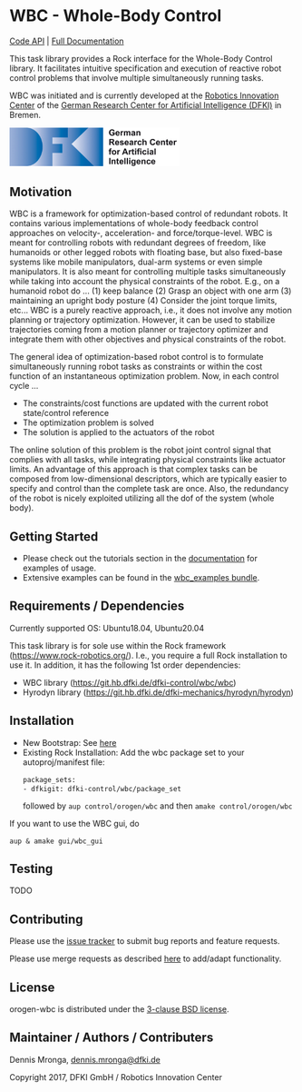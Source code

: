 # WBC - Whole-Body Control

[Code API](http://bob.dfki.uni-bremen.de/apis/dfki-control/wbc/orogen-wbc)  | [Full Documentation](https://git.hb.dfki.de/wbc/documentation/wikis/home)

This task library provides a Rock interface for the Whole-Body Control library. It facilitates intuitive specification and execution of reactive robot control problems that involve multiple simultaneously running tasks. 

WBC was initiated and is currently developed at the [Robotics Innovation Center](http://robotik.dfki-bremen.de/en/startpage.html) of the [German Research Center for Artificial Intelligence (DFKI)](http://www.dfki.de) in Bremen.

<img src="doc/images/DFKI_Logo_e_schrift.jpg" alt="drawing" width="300"/>

## Motivation

WBC is a framework for optimization-based control of redundant robots. It contains various implementations of whole-body feedback control approaches on velocity-, acceleration- and force/torque-level. WBC is meant for controlling robots with redundant degrees of freedom, like humanoids or other legged robots with floating base, but also fixed-base systems like mobile manipulators, dual-arm systems or even simple manipulators. It is also meant for controlling multiple tasks simultaneously while taking into account the physical constraints of the robot. E.g., on a humanoid robot do ... (1) keep balance (2) Grasp an object with one arm (3) maintaining an upright body posture (4) Consider the joint torque limits,  etc... WBC is a purely reactive approach, i.e., it does not involve any motion planning or trajectory optimization. However, it can be used to stabilize trajectories coming from a motion planner or trajectory optimizer and integrate them with other objectives and physical constraints of the robot.


The general idea of optimization-based robot control is to formulate simultaneously running robot tasks as constraints or within the cost function of an instantaneous optimization problem. 
Now, in each control cycle ...

  * The constraints/cost functions are updated with the current robot state/control reference
  * The optimization problem is solved
  * The solution is applied to the actuators of the robot

The online solution of this problem is the robot joint control signal that complies with all tasks, while integrating physical constraints like actuator limits. An advantage of this approach is that complex tasks can be composed from low-dimensional descriptors, which are typically  easier to specify and control than the complete task are once. Also, the redundancy of the robot is nicely exploited utilizing  all the dof of the system (whole body).

## Getting Started

* Please check out the tutorials section in the [documentation](https://git.hb.dfki.de/dfki-control/wbc/documentation/-/wikis/home) for examples of usage.
* Extensive examples can be found in the [wbc_examples bundle](https://git.hb.dfki.de/dfki-control/wbc/bundle-wbc_examples).

## Requirements / Dependencies

Currently supported OS: Ubuntu18.04, Ubuntu20.04

This task library is for sole use within the Rock framework (https://www.rock-robotics.org/). I.e., you require a full Rock installation to use it. In addition, it has the following 1st order dependencies:

* WBC library (https://git.hb.dfki.de/dfki-control/wbc/wbc)
* Hyrodyn library (https://git.hb.dfki.de/dfki-mechanics/hyrodyn/hyrodyn)


## Installation

* New Bootstrap: See [here](https://git.hb.dfki.de/wbc/buildconf)
* Existing Rock Installation: Add the wbc package set to your autoproj/manifest file: 
    ```
    package_sets:
    - dfkigit: dfki-control/wbc/package_set
    ```    
  followed by `aup control/orogen/wbc` and then `amake control/orogen/wbc`

If you want to use the WBC gui, do

```
aup & amake gui/wbc_gui
```

## Testing

TODO

## Contributing

Please use the [issue tracker](https://git.hb.dfki.de/dfki-control/wbc/orogen-wbc/-/issues) to submit bug reports and feature requests.

Please use merge requests as described [here](https://git.hb.dfki.de/dfki-control/wbc/orogen-wbc/-/blob/master/CONTRIBUTING.md) to add/adapt functionality. 

## License

orogen-wbc is distributed under the [3-clause BSD license](https://opensource.org/licenses/BSD-3-Clause).

## Maintainer / Authors / Contributers

Dennis Mronga, dennis.mronga@dfki.de

Copyright 2017, DFKI GmbH / Robotics Innovation Center

